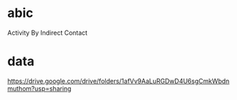 # abic
Activity By Indirect Contact


# data
https://drive.google.com/drive/folders/1afVv9AaLuRGDwD4U6sgCmkWbdnmuthom?usp=sharing



